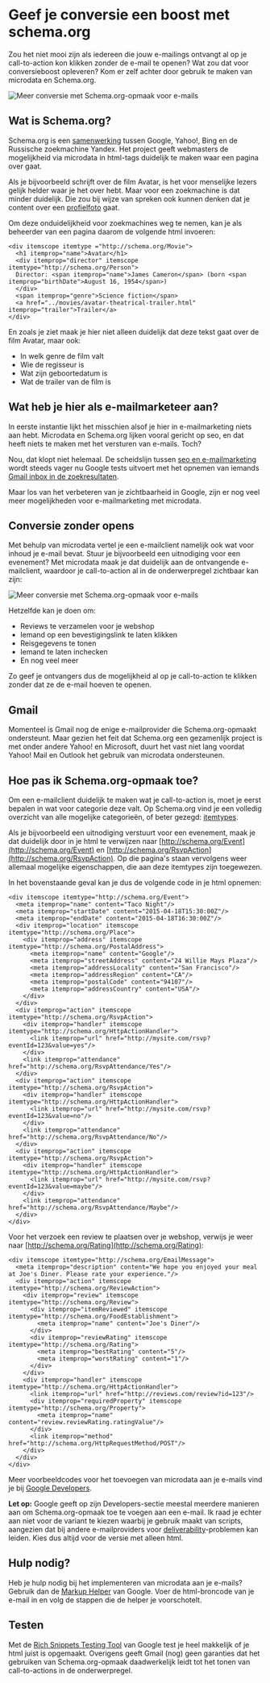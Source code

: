# Geef je conversie een boost met schema.org

Zou het niet mooi zijn als iedereen die jouw e-mailings ontvangt al op
je call-to-action kon klikken zonder de e-mail te openen? Wat zou dat
voor conversieboost opleveren? Kom er zelf achter door gebruik te maken
van microdata en Schema.org.

![](../images/conversion-copernica.jpg "Meer conversie met Schema.org-opmaak voor e-mails")

Wat is Schema.org?
------------------

Schema.org is een
[samenwerking](http://googlewebmastercentral.blogspot.nl/2011/06/introducing-schemaorg-search-engines.html)
tussen Google, Yahoo!, Bing en de Russische zoekmachine Yandex. Het
project geeft webmasters de mogelijkheid via microdata in html-tags
duidelijk te maken waar een pagina over gaat.

Als je bijvoorbeeld schrijft over de film Avatar, is het voor menselijke
lezers gelijk helder waar je het over hebt. Maar voor een zoekmachine is
dat minder duidelijk. Die zou bij wijze van spreken ook kunnen denken
dat je content over een
[profielfoto](http://en.wikipedia.org/wiki/Avatar_(computing)) gaat.

Om deze onduidelijkheid voor zoekmachines weg te nemen, kan je als
beheerder van een pagina daarom de volgende html invoeren:

    <div itemscope itemtype ="http://schema.org/Movie">
      <h1 itemprop="name">Avatar</h1>
      <div itemprop="director" itemscope itemtype="http://schema.org/Person">
      Director: <span itemprop="name">James Cameron</span> (born <span itemprop="birthDate">August 16, 1954</span>)
      </div>
      <span itemprop="genre">Science fiction</span>
      <a href="../movies/avatar-theatrical-trailer.html" itemprop="trailer">Trailer</a>
    </div>

En zoals je ziet maak je hier niet alleen duidelijk dat deze tekst gaat
over de film Avatar, maar ook:

-   In welk genre de film valt
-   Wie de regisseur is
-   Wat zijn geboortedatum is
-   Wat de trailer van de film is

Wat heb je hier als e-mailmarketeer aan?
----------------------------------------

In eerste instantie lijkt het misschien alsof je hier in e-mailmarketing
niets aan hebt. Microdata en Schema.org lijken vooral gericht op seo, en
dat heeft niets te maken met het versturen van e-mails. Toch?

Nou, dat klopt niet helemaal. De scheidslijn tussen [seo en
e-mailmarketing](./six-email-deliverability-lessons-that-you-can-learn-from-seo.md)
wordt steeds vager nu Google tests uitvoert met het opnemen van iemands
[Gmail inbox in de
zoekresultaten](./how-to-optimize-your-emails-for-search.md).

Maar los van het verbeteren van je zichtbaarheid in Google, zijn er nog
veel meer mogelijkheden voor e-mailmarketing met microdata.

Conversie zonder opens
----------------------

Met behulp van microdata vertel je een e-mailclient namelijk ook wat
voor inhoud je e-mail bevat. Stuur je bijvoorbeeld een uitnodiging voor
een evenement? Met microdata maak je dat duidelijk aan de ontvangende
e-mailclient, waardoor je call-to-action al in de onderwerpregel
zichtbaar kan zijn:

![](../images/schema-org-microdata.png "Meer conversie met Schema.org-opmaak voor e-mails")

Hetzelfde kan je doen om:

-   Reviews te verzamelen voor je webshop
-   Iemand op een bevestigingslink te laten klikken
-   Reisgegevens te tonen
-   Iemand te laten inchecken
-   En nog veel meer

Zo geef je ontvangers dus de mogelijkheid al op je call-to-action te
klikken zonder dat ze de e-mail hoeven te openen.

Gmail
-----

Momenteel is Gmail nog de enige e-mailprovider die Schema.org-opmaakt
ondersteunt. Maar gezien het feit dat Schema.org een gezamenlijk project
is met onder andere Yahoo! en Microsoft, duurt het vast niet lang
voordat Yahoo! Mail en Outlook het gebruik van microdata ondersteunen.

Hoe pas ik Schema.org-opmaak toe?
---------------------------------

Om een e-mailclient duidelijk te maken wat je call-to-action is, moet je
eerst bepalen in wat voor categorie deze valt. Op Schema.org vind je een
volledig overzicht van alle mogelijke categorieën, of beter gezegd:
[itemtypes](http://schema.org/docs/full.html).

Als je bijvoorbeeld een uitnodiging verstuurt voor een evenement, maak
je dat duidelijk door in je html te verwijzen naar
[http://schema.org/Event](http://schema.org/Event) en
[http://schema.org/RsvpAction](http://schema.org/RsvpAction). Op die
pagina's staan vervolgens weer allemaal mogelijke eigenschappen, die aan
deze itemtypes zijn toegewezen.

In het bovenstaande geval kan je dus de volgende code in je html
opnemen:

    <div itemscope itemtype="http://schema.org/Event">
      <meta itemprop="name" content="Taco Night"/>
      <meta itemprop="startDate" content="2015-04-18T15:30:00Z"/>
      <meta itemprop="endDate" content="2015-04-18T16:30:00Z"/>
      <div itemprop="location" itemscope itemtype="http://schema.org/Place">
        <div itemprop="address" itemscope itemtype="http://schema.org/PostalAddress">
          <meta itemprop="name" content="Google"/>
          <meta itemprop="streetAddress" content="24 Willie Mays Plaza"/>
          <meta itemprop="addressLocality" content="San Francisco"/>
          <meta itemprop="addressRegion" content="CA"/>
          <meta itemprop="postalCode" content="94107"/>
          <meta itemprop="addressCountry" content="USA"/>
        </div>
      </div>
      <div itemprop="action" itemscope itemtype="http://schema.org/RsvpAction">
        <div itemprop="handler" itemscope itemtype="http://schema.org/HttpActionHandler">
          <link itemprop="url" href="http://mysite.com/rsvp?eventId=123&value=yes"/>
        </div>
        <link itemprop="attendance" href="http://schema.org/RsvpAttendance/Yes"/>
      </div>
      <div itemprop="action" itemscope itemtype="http://schema.org/RsvpAction">
        <div itemprop="handler" itemscope itemtype="http://schema.org/HttpActionHandler">
          <link itemprop="url" href="http://mysite.com/rsvp?eventId=123&value=no"/>
        </div>
        <link itemprop="attendance" href="http://schema.org/RsvpAttendance/No"/>
      </div>
      <div itemprop="action" itemscope itemtype="http://schema.org/RsvpAction">
        <div itemprop="handler" itemscope itemtype="http://schema.org/HttpActionHandler">
          <link itemprop="url" href="http://mysite.com/rsvp?eventId=123&value=maybe"/>
        </div>
        <link itemprop="attendance" href="http://schema.org/RsvpAttendance/Maybe"/>
      </div>
    </div>

Voor het verzoek een review te plaatsen over je webshop, verwijs je weer
naar [http://schema.org/Rating](http://schema.org/Rating):

    <div itemscope itemtype="http://schema.org/EmailMessage">
      <meta itemprop="description" content="We hope you enjoyed your meal at Joe's Diner. Please rate your experience."/>
      <div itemprop="action" itemscope itemtype="http://schema.org/ReviewAction">
        <div itemprop="review" itemscope itemtype="http://schema.org/Review">
          <div itemprop="itemReviewed" itemscope itemtype="http://schema.org/FoodEstablishment">
            <meta itemprop="name" content="Joe's Diner"/>
          </div>
          <div itemprop="reviewRating" itemscope itemtype="http://schema.org/Rating">
            <meta itemprop="bestRating" content="5"/>
            <meta itemprop="worstRating" content="1"/>
          </div>
        </div>
        <div itemprop="handler" itemscope itemtype="http://schema.org/HttpActionHandler">
          <link itemprop="url" href="http://reviews.com/review?id=123"/>
          <div itemprop="requiredProperty" itemscope itemtype="http://schema.org/Property">
            <meta itemprop="name" content="review.reviewRating.ratingValue"/>
          </div>
          <link itemprop="method" href="http://schema.org/HttpRequestMethod/POST"/>
        </div>
      </div>
    </div>

Meer voorbeeldcodes voor het toevoegen van microdata aan je e-mails vind
je bij [Google
Developers](https://developers.google.com/gmail/actions/).

**Let op:** Google geeft op zijn Developers-sectie meestal meerdere
manieren aan om Schema.org-opmaak toe te voegen aan een e-mail. Ik raad
je echter aan niet voor de variant te kiezen waarbij je gebruik maakt
van scripts, aangezien dat bij andere e-mailproviders voor
[deliverability](./tips-for-an-optimal-deliverability-using-copernica.md)-problemen
kan leiden. Kies dus altijd voor de versie met alleen html.

Hulp nodig?
-----------

Heb je hulp nodig bij het implementeren van microdata aan je e-mails?
Gebruik dan de [Markup
Helper](https://www.google.com/webmasters/markup-helper/) van Google.
Voer de html-broncode van je e-mail in en volg de stappen die de helper
je voorschotelt.

Testen
------

Met de [Rich Snippets Testing
Tool](http://www.google.com/webmasters/tools/richsnippets) van Google
test je heel makkelijk of je html juist is opgemaakt. Overigens geeft
Gmail (nog) geen garanties dat het gebruiken van Schema.org-opmaak
daadwerkelijk leidt tot het tonen van call-to-actions in de
onderwerpregel.
